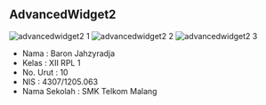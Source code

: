 ## AdvancedWidget2

![advancedwidget2 1](https://cloud.githubusercontent.com/assets/22133450/18707017/74136f50-801e-11e6-8a3a-e3cdef6967c9.jpg)
![advancedwidget2 2](https://cloud.githubusercontent.com/assets/22133450/18707018/7414384a-801e-11e6-85af-9472e1e3811a.jpg)
![advancedwidget2 3](https://cloud.githubusercontent.com/assets/22133450/18707019/74251066-801e-11e6-9f1b-5673b61f5190.jpg)

- Nama : Baron Jahzyradja
- Kelas : XII RPL 1
- No. Urut : 10
- NIS : 4307/1205.063
- Nama Sekolah : SMK Telkom Malang
